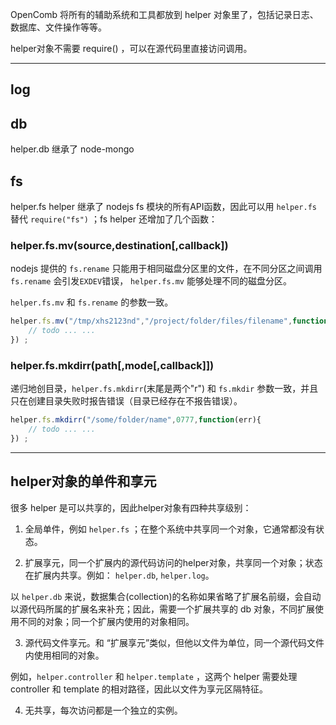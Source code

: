 
OpenComb 将所有的辅助系统和工具都放到 helper 对象里了，包括记录日志、数据库、文件操作等等。

helper对象不需要 require() ，可以在源代码里直接访问调用。




---
## log




## db

helper.db 继承了 node-mongo


## fs

helper.fs helper 继承了 nodejs fs 模块的所有API函数，因此可以用 `helper.fs` 替代 `require("fs")` ；fs helper 还增加了几个函数：

### helper.fs.mv(source,destination[,callback])

nodejs 提供的 `fs.rename` 只能用于相同磁盘分区里的文件，在不同分区之间调用 `fs.rename` 会引发`EXDEV`错误， `helper.fs.mv` 能够处理不同的磁盘分区。

`helper.fs.mv` 和 `fs.rename` 的参数一致。

```javascript
helper.fs.mv("/tmp/xhs2123nd","/project/folder/files/filename",function(err){
	// todo ... ...
}) ;
```

### helper.fs.mkdirr(path[,mode[,callback]])

递归地创目录，`helper.fs.mkdirr`(末尾是两个"r") 和 `fs.mkdir` 参数一致，并且只在创建目录失败时报告错误（目录已经存在不报告错误）。


```javascript
helper.fs.mkdirr("/some/folder/name",0777,function(err){
	// todo ... ...
}) ;
```


---

## helper对象的单件和享元

很多 helper 是可以共享的，因此helper对象有四种共享级别：

1. 全局单件，例如 `helper.fs` ；在整个系统中共享同一个对象，它通常都没有状态。

2. 扩展享元，同一个扩展内的源代码访问的helper对象，共享同一个对象；状态在扩展内共享。例如： `helper.db`, `helper.log`。

以 `helper.db` 来说，数据集合(collection)的名称如果省略了扩展名前缀，会自动以源代码所属的扩展名来补充；因此，需要一个扩展共享的 db 对象，不同扩展使用不同的对象；同一个扩展内使用的对象相同。

3. 源代码文件享元。和 “扩展享元”类似，但他以文件为单位，同一个源代码文件内使用相同的对象。

例如，`helper.controller` 和 `helper.template` ，这两个 helper 需要处理 controller 和 template 的相对路径，因此以文件为享元区隔特征。

4. 无共享，每次访问都是一个独立的实例。
